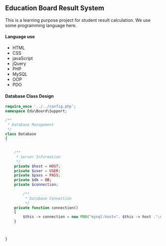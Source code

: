 ## Education Board Result System

This is a learning purpose project for student result calculation. We use some programming language here.

#### Language use

- HTML
- CSS
- javaScript
- jQuery
- PHP
- MySQL
- OOP
- PDO

#### Database Class Design

```php
require_once '../../config.php';
namespace Edu\Board\Support;

/**
 * Database Management
 */
class Database
{
	
	
	/**
	 * Server Information
	 */
	private $host = HOST;
	private $user = USER;
	private $pass = PASS;
	private $db = DB;
	private $connection;
		
		/**
		 * Database Connection
		 */
	private function connection()
	{
		$this -> connection = new PDO("mysql:host=". $this -> host .";db_name=". $this -> db , $this -> user , $this -> pass );
	}



}
```